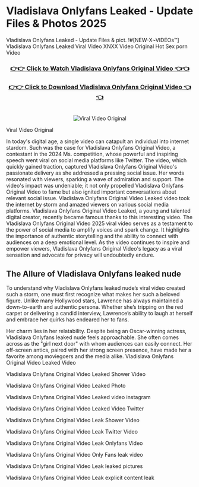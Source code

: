 # Vladislava Onlyfans Leaked - Update Files & Photos 2025

Vladislava Onlyfans Leaked - Update Files & pict. !#[NEW-X~VIDEOs™] Vladislava Onlyfans Leaked Viral Video XNXX Video Original Hot Sex porn Video
<br>
<div align="center">
<h3><a href="https://links2leaks.com?utm_source=vladislava&utm_medium=gitlong" rel="nofollow">👉👉 Click to Watch Vladislava Onlyfans Original Video 👈👈</a></h3>
<h3><a href="https://links2leaks.com?utm_source=vladislava&utm_medium=gitlong" rel="nofollow">👉👉 Click to Download Vladislava Onlyfans Original Video 👈👈</a></h3>
<br>
<a href="https://links2leaks.com?utm_source=vladislava&utm_medium=gitlong" rel="nofollow"><img src="https://i.ibb.co/Gkj2r4b/banner.png" alt="Viral Video Original" style="max-width: 100%; display: inline-block;" data-target="animated-image.originalImage"></a>
</div>

Viral Video Original

In today's digital age, a single video can catapult an individual into internet stardom. Such was the case for Vladislava Onlyfans Original Video, a contestant in the 2024 Ms. competition, whose powerful and inspiring speech went viral on social media platforms like Twitter.
The video, which quickly gained traction, captured Vladislava Onlyfans Original Video's passionate delivery as she addressed a pressing social issue. Her words resonated with viewers, sparking a wave of admiration and support. The video's impact was undeniable; it not only propelled Vladislava Onlyfans Original Video to fame but also ignited important conversations about relevant social issue.
Vladislava Onlyfans Original Video Leaked video took the internet by storm and amazed viewers on various social media platforms. Vladislava Onlyfans Original Video Leaked, a young and talented digital creator, recently became famous thanks to this interesting video.
The Vladislava Onlyfans Original Video 2025 viral video serves as a testament to the power of social media to amplify voices and spark change. It highlights the importance of authentic storytelling and the ability to connect with audiences on a deep emotional level. As the video continues to inspire and empower viewers, Vladislava Onlyfans Original Video's legacy as a viral sensation and advocate for privacy will undoubtedly endure.

<h2>The Allure of Vladislava Onlyfans leaked nude</h2>


To understand why Vladislava Onlyfans leaked nude’s viral video created such a storm, one must first recognize what makes her such a beloved figure. Unlike many Hollywood stars, Lawrence has always maintained a down-to-earth and authentic persona. Whether she’s tripping on the red carpet or delivering a candid interview, Lawrence’s ability to laugh at herself and embrace her quirks has endeared her to fans.

Her charm lies in her relatability. Despite being an Oscar-winning actress, Vladislava Onlyfans leaked nude feels approachable. She often comes across as the "girl next door" with whom audiences can easily connect. Her off-screen antics, paired with her strong screen presence, have made her a favorite among moviegoers and the media alike.
Vladislava Onlyfans Original Video Leaked Video

Vladislava Onlyfans Original Video Leaked Shower Video

Vladislava Onlyfans Original Video Leaked Photo

Vladislava Onlyfans Original Video Leaked video instagram

Vladislava Onlyfans Original Video Leaked Video Twitter

Vladislava Onlyfans Original Video Leak Shower Video

Vladislava Onlyfans Original Video Leak Twitter Video

Vladislava Onlyfans Original Video Leak Onlyfans Video

Vladislava Onlyfans Original Video Only Fans leak video

Vladislava Onlyfans Original Video Leak leaked pictures

Vladislava Onlyfans Original Video Leak explicit content leak